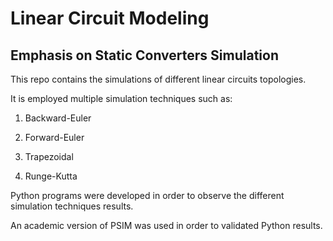 # Linear Circuit Modeling 
## Emphasis on Static Converters Simulation

This repo contains the simulations of different linear circuits topologies.

It is employed multiple simulation techniques such as:

1) Backward-Euler

2) Forward-Euler

3) Trapezoidal

4) Runge-Kutta

Python programs were developed in order to observe the different simulation techniques results.

An academic version of PSIM was used in order to validated Python results.
